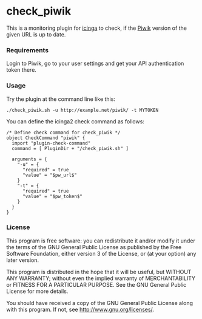 # check_piwik

This is a monitoring plugin for [icinga](https://www.icinga.com) to check, if the [Piwik](https://piwik.org) version of the given URL is up to date.


### Requirements
Login to Piwik, go to your user settings and get your API authentication token there.


### Usage
Try the plugin at the command line like this:
```
./check_piwik.sh -u http://example.net/piwik/ -t MYTOKEN
```

You can define the icinga2 check command as follows:
```
/* Define check command for check_piwik */
object CheckCommand "piwik" {
  import "plugin-check-command"
  command = [ PluginDir + "/check_piwik.sh" ]

  arguments = {
    "-u" = {
      "required" = true
      "value" = "$pw_url$"
    }
    "-t" = {
      "required" = true
      "value" = "$pw_token$"
    }    
  }
}
```


### License
This program is free software: you can redistribute it and/or modify it under the terms of the GNU General Public License as published by the Free Software Foundation, either version 3 of the License, or (at your option) any later version.

This program is distributed in the hope that it will be useful, but WITHOUT ANY WARRANTY; without even the implied warranty of MERCHANTABILITY or FITNESS FOR A PARTICULAR PURPOSE.  See the GNU General Public License for more details.

You should have received a copy of the GNU General Public License along with this program.  If not, see http://www.gnu.org/licenses/.
